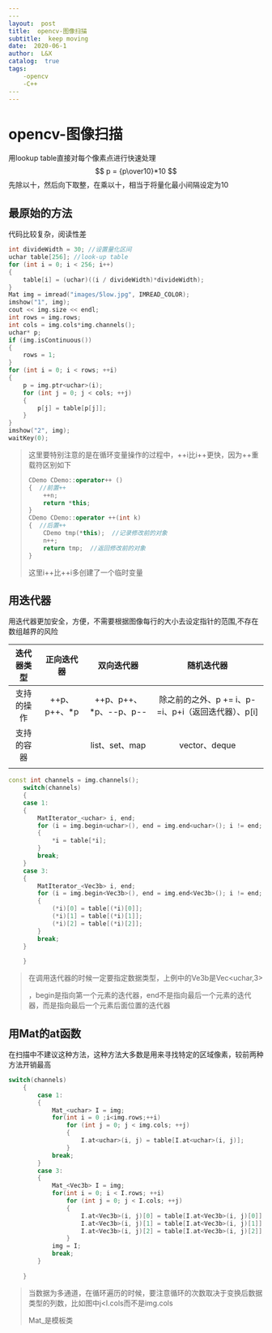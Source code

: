 ```yaml
---
​---
layout:  post
title:  opencv-图像扫描
subtitle:  keep moving
date:  2020-06-1
author:  L&X
catalog:  true
tags:
    -opencv
	-C++
​---
---
```


# opencv-图像扫描

用lookup table直接对每个像素点进行快速处理
$$
p = {p\over10}*10
$$
先除以十，然后向下取整，在乘以十，相当于将量化最小间隔设定为10

## 最原始的方法

代码比较复杂，阅读性差

```c++
int divideWidth = 30; //设置量化区间
uchar table[256]; //look-up table
for (int i = 0; i < 256; i++)
{
    table[i] = (uchar)((i / divideWidth)*divideWidth);
}
Mat img = imread("images/5low.jpg", IMREAD_COLOR);
imshow("1", img);
cout << img.size << endl;
int	rows = img.rows;
int cols = img.cols*img.channels();
uchar* p;
if (img.isContinuous())
{
    rows = 1;  
}
for (int i = 0; i < rows; ++i)
{
    p = img.ptr<uchar>(i);
    for (int j = 0; j < cols; ++j)
    {
        p[j] = table[p[j]];
    }
}
imshow("2", img);
waitKey(0);
```

> 这里要特别注意的是在循环变量操作的过程中，++i比i++更快，因为++重载符区别如下
>
> ```c++
> CDemo CDemo::operator++ ()
> {  //前置++
>     ++n;
>     return *this;
> }
> CDemo CDemo::operator ++(int k)
> {  //后置++
>     CDemo tmp(*this);  //记录修改前的对象
>     n++;
>     return tmp;  //返回修改前的对象
> }
> ```
>
> 这里i++比++i多创建了一个临时变量

## 用迭代器

用迭代器更加安全，方便，不需要根据图像每行的大小去设定指针的范围,不存在数组越界的风险

| 迭代器类型 |  正向迭代器  |       双向迭代器       |                     随机迭代器                      |
| :--------: | :----------: | :--------------------: | :-------------------------------------------------: |
| 支持的操作 | ++p、p++、*p | ++p、p++、*p、--p、p-- | 除之前的之外、p += i、p-=i、p+i（返回迭代器）、p[i] |
| 支持的容器 |              |     list、set、map     |                    vector、deque                    |
|            |              |                        |                                                     |



```c++
const int channels = img.channels();
	switch(channels)
	{
	case 1:
	{
		MatIterator_<uchar> i, end;
		for (i = img.begin<uchar>(), end = img.end<uchar>(); i != end; ++i)
		{
			*i = table[*i];
		}
		break;
	}
	case 3:
	{
		MatIterator_<Vec3b> i, end;
		for (i = img.begin<Vec3b>(), end = img.end<Vec3b>(); i != end; ++i)
		{
			(*i)[0] = table[(*i)[0]];
			(*i)[1] = table[(*i)[1]];
			(*i)[2] = table[(*i)[2]];
		}
		break;
	}
	
	}
```

> 在调用迭代器的时候一定要指定数据类型，上例中的Ve3b是Vec<uchar,3>
>
> ，begin是指向第一个元素的迭代器，end不是指向最后一个元素的迭代器，而是指向最后一个元素后面位置的迭代器

## 用Mat的at函数

在扫描中不建议这种方法，这种方法大多数是用来寻找特定的区域像素，较前两种方法开销最高

```c++
switch(channels)
	{
        case 1:
        {
            Mat_<uchar> I = img;
            for(int i = 0 ;i<img.rows;++i)
                for (int j = 0; j < img.cols; ++j)
                {
                    I.at<uchar>(i, j) = table[I.at<uchar>(i, j)];
                }
            break;
        }
        case 3:
        {
            Mat_<Vec3b> I = img;
            for(int i = 0; i < I.rows; ++i)
                for (int j = 0; j < I.cols; ++j)
                {
                    I.at<Vec3b>(i, j)[0] = table[I.at<Vec3b>(i, j)[0]];
                    I.at<Vec3b>(i, j)[1] = table[I.at<Vec3b>(i, j)[1]];
                    I.at<Vec3b>(i, j)[2] = table[I.at<Vec3b>(i, j)[2]];
                }
            img = I;
            break;
        }
	
	}
```

> 当数据为多通道，在循环遍历的时候，要注意循环的次数取决于变换后数据类型的列数，比如图中j<I.cols而不是img.cols
>
> Mat_是模板类